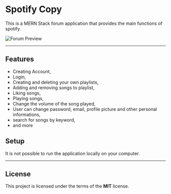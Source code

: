 Spotify Copy
============

This is a MERN Stack forum application that provides the main functions of spotify.

![Forum Preview](https://ams02pap001files.storage.live.com/y4m35ZDG1ZXhKDeTBmYFUvDmhRMjie2gx4qmVBQlEXvwi3mpp9UvyFYeThh6Lxw7ChX8fmXMcopFr-k5VlvqVXrqBrRA5L_nTzzpOPE2JXYcQRsbjHtCqPkuJxVCtJvYeB1xpcsnFBgiOlHPQHLUgjkbgRatmoZVUvBURc3BBkK3Jrm2EcWprQrea79SuJtqnKg?width=1920&height=1080&cropmode=none)

---

## Features
- Creating Account,
- Login,
- Creating and deleting your own playlists,
- Adding and removing songs to playlist,
- Liking songs,
- Playing songs,
- Change the volume of the song played,
- User can change password, email, profile picture and other personal informations,
- search for songs by keyword,
- and more

## Setup
It is not possible to run the application locally on your computer.

---

## License
This project is licensed under the terms of the **MIT** license.
